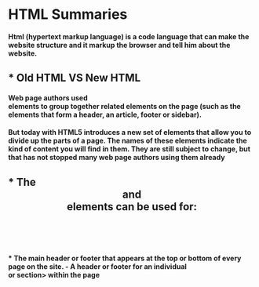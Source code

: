 # HTML Summaries
#### Html (hypertext markup language) is a code language that can make the website structure and it markup the browser and tell him about the website.

## * Old HTML VS New HTML
#### Web page authors used <div> elements to group together related elements on the page (such as the elements that form a header, an article, footer or sidebar).
#### But today with HTML5 introduces a new set of elements that allow you to divide up the parts of a page. The names of these elements indicate the kind of content you will find in them. They are still subject to change, but that has not stopped many web page authors using them already

## * The <header> and <footer> elements can be used for:
#### *	The main header or footer that appears at the top or bottom of every page on the site. - A header or footer for an individual <article> or section> within the page
